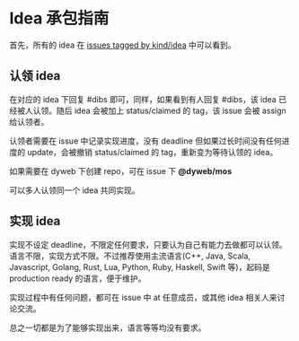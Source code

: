 # Idea 承包指南

首先，所有的 idea 在 [issues tagged by kind/idea](https://github.com/dyweb/mos/issues?utf8=%E2%9C%93&q=is%3Aissue%20label%3Akind%2Fidea%20) 中可以看到。

## 认领 idea

在对应的 idea 下回复 #dibs 即可，同样，如果看到有人回复 #dibs，该 idea 已经被人认领。随后 idea 会被加上 status/claimed 的 tag，该 issue 会被 assign 给认领者。

认领者需要在 issue 中记录实现进度，没有 deadline 但如果过长时间没有任何进度的 update，会被撤销 status/claimed 的 tag，重新变为等待认领的 idea。

如果需要在 dyweb 下创建 repo，可在 issue 下 **@dyweb/mos**

可以多人认领同一个 idea 共同实现。

## 实现 idea

实现不设定 deadline，不限定任何要求，只要认为自己有能力去做都可以认领。语言不限，实现方式不限。不过推荐使用主流语言(C++, Java, Scala, Javascript, Golang, Rust, Lua, Python, Ruby, Haskell, Swift 等)，起码是 production ready 的语言，便于维护。

实现过程中有任何问题，都可在 issue 中 at 任意成员，或其他 idea 相关人来讨论交流。

总之一切都是为了能够实现出来，语言等等均没有要求。
